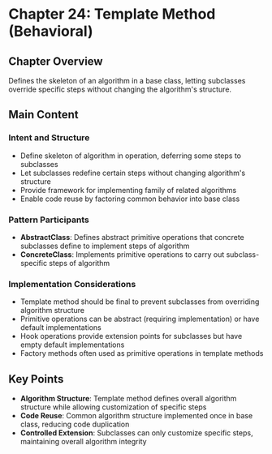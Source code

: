 # Chapter 24: Template Method (Behavioral)

## Chapter Overview
Defines the skeleton of an algorithm in a base class, letting subclasses override specific steps without changing the algorithm's structure.

## Main Content

### Intent and Structure
- Define skeleton of algorithm in operation, deferring some steps to subclasses
- Let subclasses redefine certain steps without changing algorithm's structure
- Provide framework for implementing family of related algorithms
- Enable code reuse by factoring common behavior into base class

### Pattern Participants
- **AbstractClass**: Defines abstract primitive operations that concrete subclasses define to implement steps of algorithm
- **ConcreteClass**: Implements primitive operations to carry out subclass-specific steps of algorithm

### Implementation Considerations
- Template method should be final to prevent subclasses from overriding algorithm structure
- Primitive operations can be abstract (requiring implementation) or have default implementations
- Hook operations provide extension points for subclasses but have empty default implementations
- Factory methods often used as primitive operations in template methods

## Key Points
- **Algorithm Structure**: Template method defines overall algorithm structure while allowing customization of specific steps
- **Code Reuse**: Common algorithm structure implemented once in base class, reducing code duplication
- **Controlled Extension**: Subclasses can only customize specific steps, maintaining overall algorithm integrity